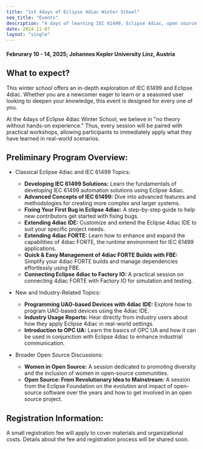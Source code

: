 ```yaml
---
title: "1st 4days of Eclipse 4diac Winter School"
seo_title: "Events"
description: "4 days of learning IEC 61499, Eclipse 4diac, open source and more"
date: 2024-11-07
layout: "single"
---
```



#### Februrary 10 - 14, 2025; Johannes Kepler University Linz, Austria



## What to expect?

This winter school offers an in-depth exploration of IEC 61499 and Eclipse 4diac. 
Whether you are a newcomer eager to learn or a seasoned user looking to deepen your knowledge, this event is designed for every one of you.

At the 4days of Eclipse 4diac Winter School, we believe in &quot;no theory without hands-on experience.&quot; 
Thus, every session will be paired with practical workshops, allowing participants to immediately apply what they have learned in real-world scenarios.

## Preliminary Program Overview:</h3>
 - Classical Eclipse 4diac and IEC 61499 Topics:
    - **Developing IEC 61499 Solutions:** Learn the fundamentals of developing IEC 61499 automation solutions using Eclipse 4diac.
    - **Advanced Concepts of IEC 61499:**  Dive into advanced features and methodologies for creating more complex and larger systems.
    - **Fixing Your First Bug in Eclipse 4diac:**  A step-by-step guide to help new contributors get started with fixing bugs.
    - **Extending 4diac IDE:**  Customize and extend the Eclipse 4diac IDE to suit your specific project needs.
    - **Extending 4diac FORTE:**  Learn how to enhance and expand the capabilities of 4diac FORTE, the runtime environment for IEC 61499 applications.
    - **Quick &amp; Easy Management of 4diac FORTE Builds with FBE:**  Simplify your 4diac FORTE builds and manage dependencies effortlessly using FBE.
    - **Connecting Eclipse 4diac to Factory IO:**  A practical session on connecting 4diac FORTE with Factory IO for simulation and testing.
    
 - New and Industry-Related Topics:
    - **Programming UAO-based Devices with 4diac IDE:**  Explore how to program UAO-based devices using the 4diac IDE.
    - **Industry Usage Reports:**  Hear directly from industry users about how they apply Eclipse 4diac in real-world settings.
    - **Introduction to OPC UA:**  Learn the basics of OPC UA and how it can be used in conjunction with Eclipse 4diac to enhance industrial communication.
    
 - Broader Open Source Discussions:
    - **Women in Open Source:**  A session dedicated to promoting diversity and the inclusion of women in open-source communities.
    - **Open Source: From Revolutionary Idea to Mainstream:**  A session from the Eclipse Foundation on the evolution and impact of open-source software over the years and how to get involved in an open source project.

## Registration Information:
A small registration fee will apply to cover materials and organizational costs. Details about the fee and registration process will be shared soon.



